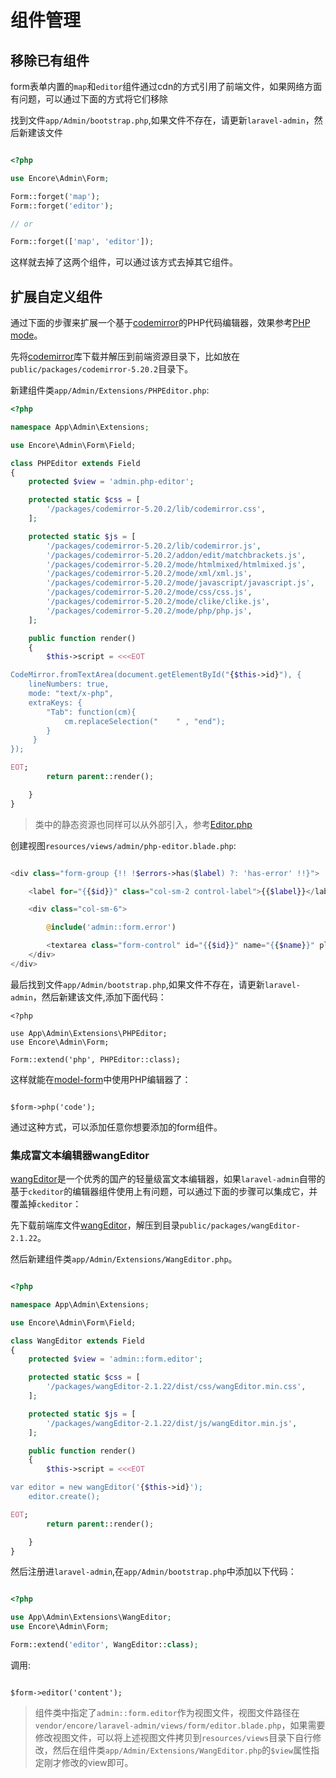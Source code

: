 # 组件管理

## 移除已有组件

form表单内置的`map`和`editor`组件通过cdn的方式引用了前端文件，如果网络方面有问题，可以通过下面的方式将它们移除

找到文件`app/Admin/bootstrap.php`,如果文件不存在，请更新`laravel-admin`，然后新建该文件

```php

<?php

use Encore\Admin\Form;

Form::forget('map');
Form::forget('editor');

// or

Form::forget(['map', 'editor']);

```

这样就去掉了这两个组件，可以通过该方式去掉其它组件。


## 扩展自定义组件

通过下面的步骤来扩展一个基于[codemirror](http://codemirror.net/index.html)的PHP代码编辑器，效果参考[PHP mode](http://codemirror.net/mode/php/)。

先将[codemirror](http://codemirror.net/codemirror.zip)库下载并解压到前端资源目录下，比如放在`public/packages/codemirror-5.20.2`目录下。

新建组件类`app/Admin/Extensions/PHPEditor.php`:

```php
<?php

namespace App\Admin\Extensions;

use Encore\Admin\Form\Field;

class PHPEditor extends Field
{
    protected $view = 'admin.php-editor';

    protected static $css = [
        '/packages/codemirror-5.20.2/lib/codemirror.css',
    ];

    protected static $js = [
        '/packages/codemirror-5.20.2/lib/codemirror.js',
        '/packages/codemirror-5.20.2/addon/edit/matchbrackets.js',
        '/packages/codemirror-5.20.2/mode/htmlmixed/htmlmixed.js',
        '/packages/codemirror-5.20.2/mode/xml/xml.js',
        '/packages/codemirror-5.20.2/mode/javascript/javascript.js',
        '/packages/codemirror-5.20.2/mode/css/css.js',
        '/packages/codemirror-5.20.2/mode/clike/clike.js',
        '/packages/codemirror-5.20.2/mode/php/php.js',
    ];

    public function render()
    {
        $this->script = <<<EOT

CodeMirror.fromTextArea(document.getElementById("{$this->id}"), {
    lineNumbers: true,
    mode: "text/x-php",
    extraKeys: {
        "Tab": function(cm){
            cm.replaceSelection("    " , "end");
        }
     }
});

EOT;
        return parent::render();

    }
}

```

>类中的静态资源也同样可以从外部引入，参考[Editor.php](https://github.com/z-song/laravel-admin/blob/1.3/src/Form/Field/Editor.php)

创建视图`resources/views/admin/php-editor.blade.php`:

```php

<div class="form-group {!! !$errors->has($label) ?: 'has-error' !!}">

    <label for="{{$id}}" class="col-sm-2 control-label">{{$label}}</label>

    <div class="col-sm-6">

        @include('admin::form.error')

        <textarea class="form-control" id="{{$id}}" name="{{$name}}" placeholder="{{ trans('admin::lang.input') }} {{$label}}" {!! $attributes !!} >{{ old($column, $value) }}</textarea>
    </div>
</div>

```

最后找到文件`app/Admin/bootstrap.php`,如果文件不存在，请更新`laravel-admin`，然后新建该文件,添加下面代码：

```
<?php

use App\Admin\Extensions\PHPEditor;
use Encore\Admin\Form;

Form::extend('php', PHPEditor::class);

```

这样就能在[model-form](model-form.md)中使用PHP编辑器了：

```

$form->php('code');

```

通过这种方式，可以添加任意你想要添加的form组件。

### 集成富文本编辑器wangEditor

[wangEditor](http://www.wangeditor.com/)是一个优秀的国产的轻量级富文本编辑器，如果`laravel-admin`自带的基于`ckeditor`的编辑器组件使用上有问题，可以通过下面的步骤可以集成它，并覆盖掉`ckeditor`：

先下载前端库文件[wangEditor](https://github.com/wangfupeng1988/wangEditor/releases)，解压到目录`public/packages/wangEditor-2.1.22`。

然后新建组件类`app/Admin/Extensions/WangEditor.php`。

```php

<?php

namespace App\Admin\Extensions;

use Encore\Admin\Form\Field;

class WangEditor extends Field
{
    protected $view = 'admin::form.editor';

    protected static $css = [
        '/packages/wangEditor-2.1.22/dist/css/wangEditor.min.css',
    ];

    protected static $js = [
        '/packages/wangEditor-2.1.22/dist/js/wangEditor.min.js',
    ];

    public function render()
    {
        $this->script = <<<EOT

var editor = new wangEditor('{$this->id}');
    editor.create();

EOT;
        return parent::render();

    }
}

```

然后注册进`laravel-admin`,在`app/Admin/bootstrap.php`中添加以下代码：

```php

<?php

use App\Admin\Extensions\WangEditor;
use Encore\Admin\Form;

Form::extend('editor', WangEditor::class);

```

调用:

```

$form->editor('content');

```

> 组件类中指定了`admin::form.editor`作为视图文件，视图文件路径在`vendor/encore/laravel-admin/views/form/editor.blade.php`，如果需要修改视图文件，可以将上述视图文件拷贝到`resources/views`目录下自行修改，然后在组件类`app/Admin/Extensions/WangEditor.php`的`$view`属性指定刚才修改的view即可。
